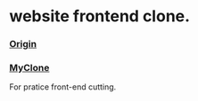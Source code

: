 # website frontend clone.
### [Origin](https://www.arieltrading.co.jp/)
### [MyClone](https://62243aa50cf0490008b43641--friendly-kowalevski-f7f484.netlify.app/)

For pratice front-end cutting. 
